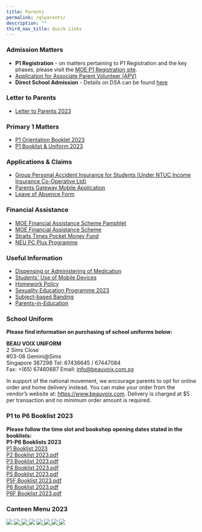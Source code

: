```yaml
---
title: Parents
permalink: /qlparents/
description: ""
third_nav_title: Quick Links
---
```

### Admission Matters
* **P1 Registration** - on matters pertaining to P1 Registration and the key phases, please visit the [MOE P1 Registration site](https://www.moe.gov.sg/primary/p1-registration). 
* [Application for Associate Parent Volunteer (APV)](https://form.gov.sg/61e6499a860fdd0014a8ee99)
* **Direct School Admission** - Details on DSA can be found [here](https://www.moe.gov.sg/secondary/dsa)

### Letter to Parents
* [Letter to Parents 2023](https://www.horizonpri.moe.edu.sg/our-partners/parents/letter-to-parents/)

### Primary 1 Matters
* [P1 Orientation Booklet 2023](/files/P1%20Orientation%20Booklet%202023.pdf)
* [P1 Booklist & Uniform 2023](/files/Booklists/booklistp1.pdf)

### Applications & Claims
* [Group Personal Accident Insurance for Students (Under NTUC Income Insurance Co-Operative Ltd)](/files/Application%20Forms/Insurance%20Product%20Fact%20Sheet%20Year%202023.pdf)
* [Parents Gateway Mobile Application](https://pg.moe.edu.sg/)
* [Leave of Absence Form](https://form.gov.sg/60ff8bf95f725c0011dd6188)

### Financial Assistance
* [MOE Financial Assistance Scheme Pamphlet](https://www.moe.gov.sg/financial-matters/financial-assistance)
* [MOE Financial Assistance Scheme](/files/Financial%20Assistance/MOE%20FAS%20Application%20Form%20Sep%202022.pdf)
* [Straits Times Pocket Money Fund](https://www.spmf.org.sg/howtoapply)
* [NEU PC Plus Programme](https://www.imda.gov.sg/neupc)

###  Useful Information
* [Dispensing or Administering of Medication](https://www.horizonpri.moe.edu.sg/our-partners/parents/administrative-matters/dispensing-or-administering-of-medication/)
* [Students' Use of Mobile Devices](https://www.horizonpri.moe.edu.sg/our-partners/parents/administrative-matters/students-use-of-mobile-devices/)
* [Homework Policy](https://www.horizonpri.moe.edu.sg/our-partners/parents/administrative-matters/homework-policy/)
* [Sexuality Education Programme 2023](/files/Sexuality%20Education/2023%20Info%20on%20SEd_HRPS.pdf)
* [Subject-based Banding](https://www.moe.gov.sg/primary/curriculum/subject-based-banding)
* [Parents-in-Education](https://www.schoolbag.edu.sg/)

### School Uniform
**Please find information on purchasing of school uniforms below:**

**BEAU VOIX UNIFORM** <br>
2 Sims Close <br>
#03-08 Gemini@Sims<br>
Singapore 387298 
Tel: 67436645 / 67447084<br>
Fax: +(65) 67460687
Email: info@beauvoix.com.sg
 
In support of the national movement, we encourage parents to opt for online order and home delivery instead. You can make your order from the vendor’s website at: https://www.beauvoix.com. Delivery is charged at $5 per transaction and no minimum order amount is required.

### P1 to P6 Booklist 2023
**Please follow the time slot and bookshop opening dates stated in the booklists:**<br>
**P1-P6 Booklists 2023**<br>
[P1 Booklist 2023](/files/Booklists/booklistp1.pdf)<br>
[P2 Booklist 2023.pdf](/files/Booklists/booklistp2.pdf)<br>
[P3 Booklist 2023.pdf](/files/Booklists/booklistp3.pdf)<br>
[P4 Booklist 2023.pdf](/files/Booklists/booklistp4.pdf)<br>
[P5 Booklist 2023.pdf](/files/Booklists/booklistp5.pdf)<br>
[P5F Booklist 2023.pdf](/files/Booklists/booklistp5f.pdf)<br>
[P6 Booklist 2023.pdf](/files/Booklists/booklistp6.pdf)<br>
[P6F Booklist 2023.pdf](/files/Booklists/booklistp6f.pdf)


### Canteen Menu 2023
[ ![](/images/stall1.jpg)](https://staging.d21co4ykjghpsi.amplifyapp.com/images/menu1.jpg)
[ ![](/images/stall2.jpg)](https://staging.d21co4ykjghpsi.amplifyapp.com/images/menu2.jpg)[ ![](/images/stall3.jpg)](https://staging.d21co4ykjghpsi.amplifyapp.com/images/menu3.jpg)[ ![](/images/stall4.jpg)](https://staging.d21co4ykjghpsi.amplifyapp.com/images/menu4.jpg) [ ![](/images/stall5.jpg)](https://staging.d21co4ykjghpsi.amplifyapp.com/images/menu5.jpg)[ ![](/images/stall6.jpg)](https://staging.d21co4ykjghpsi.amplifyapp.com/images/menu6.jpg)[ ![](/images/stall7.jpg)](https://staging.d21co4ykjghpsi.amplifyapp.com/images/menu7.jpg)[ ![](/images/stall8.jpg)](https://staging.d21co4ykjghpsi.amplifyapp.com/images/menu8.jpg)